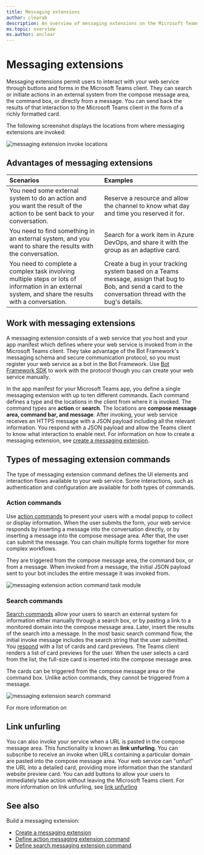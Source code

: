 ```yaml
---
title: Messaging extensions
author: clearab
description: An overview of messaging extensions on the Microsoft Teams platform
ms.topic: overview
ms.author: anclear
---
```

# Messaging extensions

Messaging extensions permit users to interact with your web service through buttons and forms in the Microsoft Teams client. They can search or initiate actions in an external system from the compose message area, the command box, or directly from a message. You can send back the results of that interaction to the Microsoft Teams client in the form of a richly formatted card.

The following screenshot displays the locations from where messaging extensions are invoked:

![messaging extension invoke locations](~/assets/images/messaging-extension-invoke-locations.png)

## Advantages of messaging extensions

| Scenarios | Examples |
|:---------- |:---------|
| You need some external system to do an action  and you want the result of the action to be sent back to your conversation.| Reserve a resource and allow the channel to know what day and time you reserved it for.|
|You need to find something in an external system, and you want to share the results with the conversation.|  Search for a work item in Azure DevOps, and share it with the group as an adaptive card.|
| You need to complete a complex task involving multiple steps or lots of information in an external system, and share the results with a conversation.| Create a bug in your tracking system based on a Teams message, assign that bug to Bob, and send a card to the conversation thread with the bug's details.|

## Work with messaging extensions 

A messaging extension consists of a web service that you host and your app manifest which defines where your web service is invoked from in the Microsoft Teams client. They take advantage of the Bot Framework's messaging schema and secure communication protocol, so you must register your web service as a bot in the Bot Framework. Use [Bot Framework SDK](https://github.com/microsoft/botframework) to work with the protocol though you can create your web service manually.

In the app manifest for your Microsoft Teams app, you define a single messaging extension with up to ten different commands. Each command defines a type and the locations in the client from where it is invoked. The command types are **action** or **search**. The locations are **compose message area, command bar, and message**. After invoking, your web service receives an HTTPS message with a JSON payload including all the relevant information. You respond with a JSON payload and allow the Teams client to know what interaction to enable next. For information on how to create a messaging extension, see [create a messaging extension](~/messaging-extensions/how-to/create-messaging-extension.md).

## Types of messaging extension commands

The type of messaging extension command defines the UI elements and interaction flows available to your web service. Some interactions, such as authentication and configuration are available for both types of commands.

### Action commands

Use [action commands](define-action-command.md) to present your users with a modal popup to collect or display information. When the user submits the form, your web service responds by inserting a message into the conversation directly, or by inserting a message into the compose message area. After that, the user can submit the message. You can chain multiple forms together for more complex workflows.

They are triggered from the compose message area, the command box, or from a message. When invoked from a message, the initial JSON payload sent to your bot includes the entire message it was invoked from.

![messaging extension action command task module](~/assets/images/task-module.png)

### Search commands

[Search commands](define-search-command.md) allow your users to search an external system for information either manually through a search box, or by pasting a link to a monitored domain into the compose message area. Later, insert the results of the search into a message. In the most basic search command flow, the initial invoke message includes the search string that the user submitted. You [respond](respond-to-search.md) with a list of cards and card previews. The Teams client renders a list of card previews for the user. When the user selects a card from the list, the full-size card is inserted into the compose message area.

The cards can be triggered from the compose message area or the command box. Unlike action commands, they cannot be triggered from a message.

![messaging extension search command](~/assets/images/search-extension.png)

For more information on 

## Link unfurling

You can also invoke your service when a URL is pasted in the compose message area. This functionality is known as **link unfurling**. You can subscribe to receive an invoke when URLs containing a particular domain are pasted into the compose message area. Your web service can "unfurl" the URL into a detailed card, providing more information than the standard website preview card. You can add buttons to allow your users to immediately take action without leaving the Microsoft Teams client. For more information on link unfurling, see [link unfurling](link-unfurling.md)

## See also

Build a messaging extension:

* [Create a messaging extension](~/messaging-extensions/how-to/create-messaging-extension.md)
* [Define action messaging extension command](~/messaging-extensions/how-to/action-commands/define-action-command.md)
* [Define search messaging extension command](~/messaging-extensions/how-to/search-commands/define-search-command.md)
